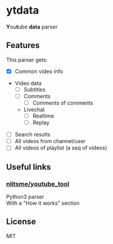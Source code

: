 <!--
  Created at: 08/03/2021 17:17:54 Tuesday
  Modified at: 08/03/2021 09:12:41 PM Tuesday
-->

# ytdata

**Y**ou**t**ube **data** parser

## Features

This parser gets:
- [x] Common video info
- Video data
  - [ ] Subtitles
  - [ ] Comments
    - [ ] Comments of comments
  - Livechat
    - [ ] Realtime
    - [ ] Replay
- [ ] Search results
- [ ] All videos from channel/user
- [ ] All videos of playlist (a seq of videos)

## Useful links

### [nlitsme/youtube_tool](https://github.com/nlitsme/youtube_tool)

Python3 parser\
With a "How it works" section

## License

MIT

